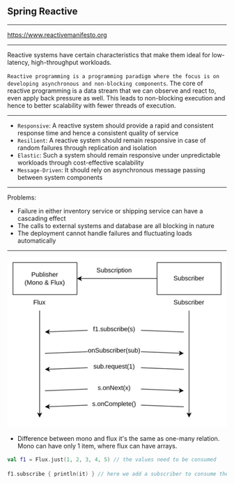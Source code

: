 
## Spring Reactive

---

https://www.reactivemanifesto.org

---

Reactive systems have certain characteristics that make them ideal for low-latency, high-throughput workloads.

`Reactive programming is a programming paradigm where the focus is on developing asynchronous and non-blocking components`. The core of reactive programming is a data stream that we can observe and react to, even apply back pressure as well. This leads to non-blocking execution and hence to better scalability with fewer threads of execution.

---

 - `Responsive`: A reactive system should provide a rapid and consistent response time and hence a consistent quality of service
 - `Resilient`: A reactive system should remain responsive in case of random failures through replication and isolation
 - `Elastic`: Such a system should remain responsive under unpredictable workloads through cost-effective scalability
 - `Message-Driven`: It should rely on asynchronous message passing between system components

---

Problems:
 - Failure in either inventory service or shipping service can have a cascading effect
 - The calls to external systems and database are all blocking in nature
 - The deployment cannot handle failures and fluctuating loads automatically

---


![img.png](etc/img.png)

* Difference between mono and flux it's the same as one-many relation. Mono can have only 1 item, where flux can have arrays.

```kotlin
val f1 = Flux.just(1, 2, 3, 4, 5) // the values need to be consumed

f1.subscribe { println(it) } // here we add a subscriber to consume the Flux
```